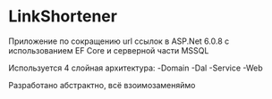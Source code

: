 # LinkShortener

Приложение по сокращению url ссылок в ASP.Net 6.0.8
с использованием EF Core и серверной части MSSQL

Используется 4 слойная архитектура:
-Domain
-Dal
-Service
-Web

Разработано абстрактно, всё взоимозаменяймо


